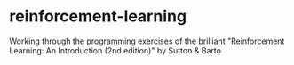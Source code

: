# reinforcement-learning
Working through the programming exercises of the brilliant "Reinforcement Learning: An Introduction (2nd edition)" by Sutton &amp; Barto 
